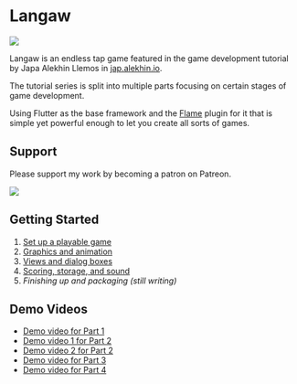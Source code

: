# Langaw

![](https://jap.alekhin.io/wp-content/uploads/2019/04/update-highscore-test.jpg)

Langaw is an endless tap game featured in the game development tutorial by Japa Alekhin Llemos in [jap.alekhin.io](https://jap.alekhin.io).

The tutorial series is split into multiple parts focusing on certain stages of game development.

Using Flutter as the base framework and the [Flame](https://github.com/luanpotter/flame) plugin for it that is simple yet powerful enough to let you create all sorts of games.

## Support

Please support my work by becoming a patron on Patreon.

[![](https://jap.alekhin.io/wp-content/uploads/2019/03/become-patron-button.png)](https://www.patreon.com/bePatron?u=6507717)

## Getting Started

1. [Set up a playable game](https://jap.alekhin.io/2d-casual-mobile-game-tutorial-flame-flutter-part-1)
0. [Graphics and animation](https://jap.alekhin.io/game-graphics-and-animation-tutorial-flame-flutter-part-2)
0. [Views and dialog boxes](https://jap.alekhin.io/views-dialog-boxes-tutorial-flame-flutter-part-3)
0. [Scoring, storage, and sound](https://jap.alekhin.io/scoring-storage-sound-tutorial-flame-flutter-part-4)
0. *Finishing up and packaging (still writing)*

## Demo Videos

* [Demo video for Part 1](http://www.youtube.com/watch?v=_BlANH2wUj0 "Langaw Game Demo 1 - Flame/Flutter Game Making Tutorial")
* [Demo video 1 for Part 2](http://www.youtube.com/watch?v=DTwmKUUOQCE "Langaw Game - Flame/Flutter Game Making Tutorial (Part 2, Demo 1)")
* [Demo video 2 for Part 2](http://www.youtube.com/watch?v=-yJCJBQE3cg "Langaw Game - Flame/Flutter Game Making Tutorial (Part 2, Demo 2)")
* [Demo video for Part 3](https://www.youtube.com/watch?v=-vk935e_ewY "Langaw Game - Langaw Game - Flame/Flutter Game Making Tutorial (Part 3 Demo)")
* [Demo video for Part 4](https://www.youtube.com/watch?v=eAaikwyDSoU&t=62s "Langaw Game - Flame/Flutter Game Making Tutorial (Part 4 Demo)")
